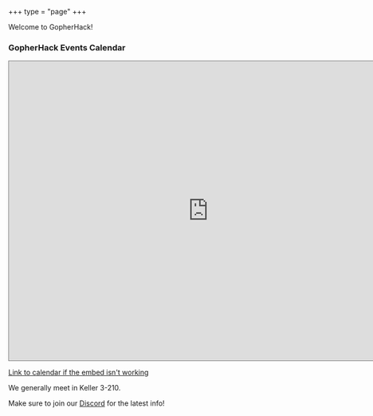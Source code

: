 +++
type = "page"
+++

Welcome to GopherHack!

### GopherHack Events Calendar

<iframe src="https://calendar.google.com/calendar/embed?height=600&wkst=1&ctz=America%2FChicago&bgcolor=%23ffffff&mode=WEEK&src=aGFja0B1bW4uZWR1&color=%237CB342" style="border:solid 1px #777" width="800" height="600" frameborder="0" scrolling="no"></iframe>

[Link to calendar if the embed isn't working](https://calendar.google.com/calendar/embed?src=hack%40umn.edu&ctz=America%2FChicago)

We generally meet in Keller 3-210.

Make sure to join our [Discord](https://discord.gg/GSmx6FQFfT) for the latest info!